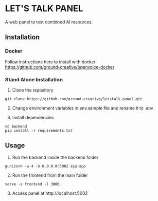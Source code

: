 # LET'S TALK PANEL

A web panel to test combined AI resources.

## Installation

### Docker

Follow instructions here to install with docker<br />
https://github.com/ground-creative/openvoice-docker

### Stand Alone Installation

1. Clone the repository

```
git clone https://github.com/ground-creative/letstalk-panel.git
```

2. Change environment variables in env.sample file and rename it to .env

3. Install dependencies

```
cd backend
pip install -r requirements.txt
```

## Usage

1. Run the backend inside the backend folder

```
gunicorn -w 4 -b 0.0.0.0:5002 app:app
```

2. Run the frontend from the main folder

```
serve -s frontend -l 3006
```

3. Access panel at http://localhost:5002
